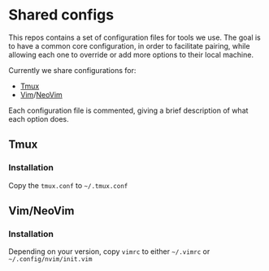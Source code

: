 # Shared configs

This repos contains a set of configuration files for tools we use. The goal is
to have a common core configuration, in order to facilitate pairing, while
allowing each one to override or add more options to their local machine.

Currently we share configurations for:
- [Tmux](https://github.com/tmux/tmux/wiki)
- [Vim](http://www.vim.org/)/[NeoVim](https://neovim.io/)

Each configuration file is commented, giving a brief description of what each
option does.

## Tmux

### Installation

Copy the `tmux.conf` to `~/.tmux.conf`

## Vim/NeoVim

### Installation

Depending on your version, copy `vimrc` to either `~/.vimrc` or
`~/.config/nvim/init.vim`
